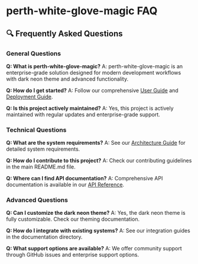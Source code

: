 # perth-white-glove-magic FAQ

## 🔍 Frequently Asked Questions

### General Questions

**Q: What is perth-white-glove-magic?**
A: perth-white-glove-magic is an enterprise-grade solution designed for modern development workflows with dark neon theme and advanced functionality.

**Q: How do I get started?**
A: Follow our comprehensive [User Guide](user-guide.md) and [Deployment Guide](deployment.md).

**Q: Is this project actively maintained?**
A: Yes, this project is actively maintained with regular updates and enterprise-grade support.

### Technical Questions

**Q: What are the system requirements?**
A: See our [Architecture Guide](architecture.md) for detailed system requirements.

**Q: How do I contribute to this project?**
A: Check our contributing guidelines in the main README.md file.

**Q: Where can I find API documentation?**
A: Comprehensive API documentation is available in our [API Reference](api-reference.md).

### Advanced Questions

**Q: Can I customize the dark neon theme?**
A: Yes, the dark neon theme is fully customizable. Check our theming documentation.

**Q: How do I integrate with existing systems?**
A: See our integration guides in the documentation directory.

**Q: What support options are available?**
A: We offer community support through GitHub issues and enterprise support options.

